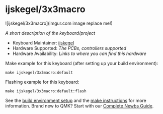 # ijskegel/3x3macro

![ijskegel/3x3macro](imgur.com image replace me!)

*A short description of the keyboard/project*

* Keyboard Maintainer: [ijskegel](https://github.com/ijskegel)
* Hardware Supported: *The PCBs, controllers supported*
* Hardware Availability: *Links to where you can find this hardware*

Make example for this keyboard (after setting up your build environment):

    make ijskegel/3x3macro:default

Flashing example for this keyboard:

    make ijskegel/3x3macro:default:flash

See the [build environment setup](https://docs.qmk.fm/#/getting_started_build_tools) and the [make instructions](https://docs.qmk.fm/#/getting_started_make_guide) for more information. Brand new to QMK? Start with our [Complete Newbs Guide](https://docs.qmk.fm/#/newbs).

